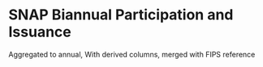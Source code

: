 # SNAP Biannual Participation and Issuance
Aggregated to annual,
With derived columns, 
merged with FIPS reference
